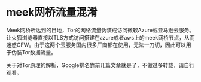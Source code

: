 # meek网桥流量混淆

Meek网桥所达到的目地，Tor的网络流量伪装成访问微软Azure或亚马逊云服务。让火狐浏览器直接以TLS方式访问搭建在azure或者aws上的meek网桥节点，从而迷惑GFW。由于这两个云服务国内很多厂商都在使用，无法一刀切，因此可以用于伪装Tor数据流量。

关于对Tor原理的解析，Google排名靠前几篇文章就是了，不做过多转载，请自行观看。

